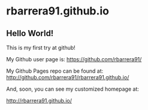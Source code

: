# rbarrera91.github.io
## Hello World!

This is my first try at github!

My Github user page is:
https://github.com/rbarrera91/

My Github Pages repo can be found at:
http://github.com/rbarrera91/rbarrera91.github.io/

And, soon, you can see my customized homepage at:

http://rbarrera91.github.io/


